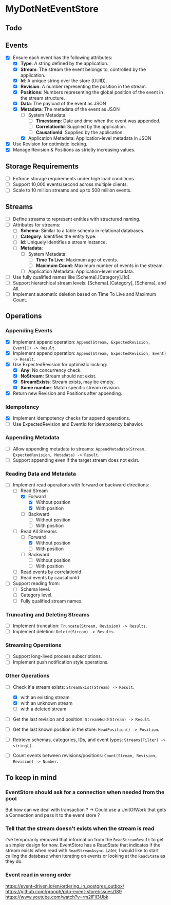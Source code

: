 # MyDotNetEventStore


## Todo
## Events
- [x] Ensure each event has the following attributes:
    - [x] **Type**: A string defined by the application.
    - [x] **Stream**: The stream the event belongs to, controlled by the application.
    - [x] **Id**: A unique string over the store (UUID).
    - [x] **Revision**: A number representing the position in the stream.
    - [x] **Positions**: Numbers representing the global position of the event in the stream structure.
    - [x] **Data**: The payload of the event as JSON
    - [x] **Metadata**: The metadata of the event as JSON
        - [ ] System Metadata:
            - [ ] **Timestamp**: Date and time when the event was appended.
            - [ ] **CorrelationId**: Supplied by the application.
            - [ ] **CausationId**: Supplied by the application.
        - [x] Application Metadata: Application-level metadata in JSON
- [x] Use Revision for optimistic locking.
- [x] Manage Revision & Positions as strictly increasing values.

## Storage Requirements
- [ ] Enforce storage requirements under high load conditions.
- [ ] Support 10,000 events/second across multiple clients.
- [ ] Scale to 10 million streams and up to 500 million events.

## Streams
- [ ] Define streams to represent entities with structured naming.
- [ ] Attributes for streams:
    - [ ] **Schema**: Similar to a table schema in relational databases.
    - [ ] **Category**: Identifies the entity type.
    - [ ] **Id**: Uniquely identifies a stream instance.
    - [ ] **Metadata**:
        - [ ] System Metadata:
            - [ ] **Time To Live**: Maximum age of events.
            - [ ] **Maximum Count**: Maximum number of events in the stream.
        - [ ] Application Metadata: Application-level metadata.
- [ ] Use fully qualified names like [Schema].[Category].[Id].
- [ ] Support hierarchical stream levels: [Schema].[Category], [Schema], and All.
- [ ] Implement automatic deletion based on Time To Live and Maximum Count.

## Operations
### Appending Events
- [x] Implement append operation: `Append(Stream, ExpectedRevision, Event[]) -> Result`.
- [x] Implement append operation: `Append(Stream, ExpectedRevision, Event) -> Result`.
- [x] Use ExpectedRevision for optimistic locking:
    - [x] **Any**: No concurrency check.
    - [x] **NoStream**: Stream should not exist.
    - [x] **StreamExists**: Stream exists, may be empty.
    - [x] **Some number**: Match specific stream revision.
- [x] Return new Revision and Positions after appending.

### Idempotency
- [x] Implement idempotency checks for append operations.
- [ ] Use ExpectedRevision and EventId for idempotency behavior.

### Appending Metadata
- [ ] Allow appending metadata to streams: `AppendMetadata(Stream, ExpectedRevision, Metadata) -> Result`.
- [ ] Support appending even if the target stream does not exist.

### Reading Data and Metadata
- [ ] Implement read operations with forward or backward directions:
    - [ ] Read Stream
      - [x] Forward
        - [x] Without position
        - [x] With position
      - [ ] Backward
        - [ ] Without position
        - [ ] With position
  - [ ] Read All Streams
      - [ ] Forward
          - [x] Without position
          - [ ] With position
      - [ ] Backward
          - [ ] Without position
          - [ ] With position
  - [ ] Read events by correlationId
  - [ ] Read events by causationId
  
- [ ] Support reading from:
    - [ ] Schema level.
    - [ ] Category level.
    - [ ] Fully qualified stream names.

### Truncating and Deleting Streams
- [ ] Implement truncation: `Truncate(Stream, Revision) -> Results`.
- [ ] Implement deletion: `Delete(Stream) -> Results`.

### Streaming Operations
- [ ] Support long-lived process subscriptions.
- [ ] Implement push notification style operations.

### Other Operations
- [ ] Check if a stream exists: `StreamExist(Stream) -> Result`.
  - [x] with an existing stream
  - [x] with an unknown stream
  - [ ] with a deleted stream
- [ ] Get the last revision and position: `StreamHead(Stream) -> Result`.
- [ ] Get the last known position in the store: `HeadPosition() -> Position`.
- [ ] Retrieve schemas, categories, IDs, and event types: `Streams(Filter) -> string[]`.
- [ ] Count events between revisions/positions: `Count(Stream, Revision, Revision) -> Number`.


## To keep in mind

### EventStore should ask for a connection when needed from the pool

But how can we deal with transaction ?
-> Could use a UnitOfWork that gets a Connection and pass it to the event store ?

### Tell that the stream doesn't exists when the stream is read

I've temporarily removed that information from the `ReadStreamResult` to get a simpler design for now.
EventStore has a ReadState that indicates if the stream exists when read with `ReadStreamAsync`.
Later, I would like to start calling the database when iterating on events or looking at the `ReadState` as they do.

### Event read in wrong order
https://event-driven.io/en/ordering_in_postgres_outbox/
https://github.com/prooph/pdo-event-store/issues/189
https://www.youtube.com/watch?v=rm2lFlI3Ubk